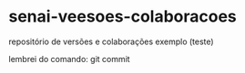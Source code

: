 # senai-veesoes-colaboracoes
repositório de versões e colaborações
exemplo (teste)

lembrei do comando: git commit